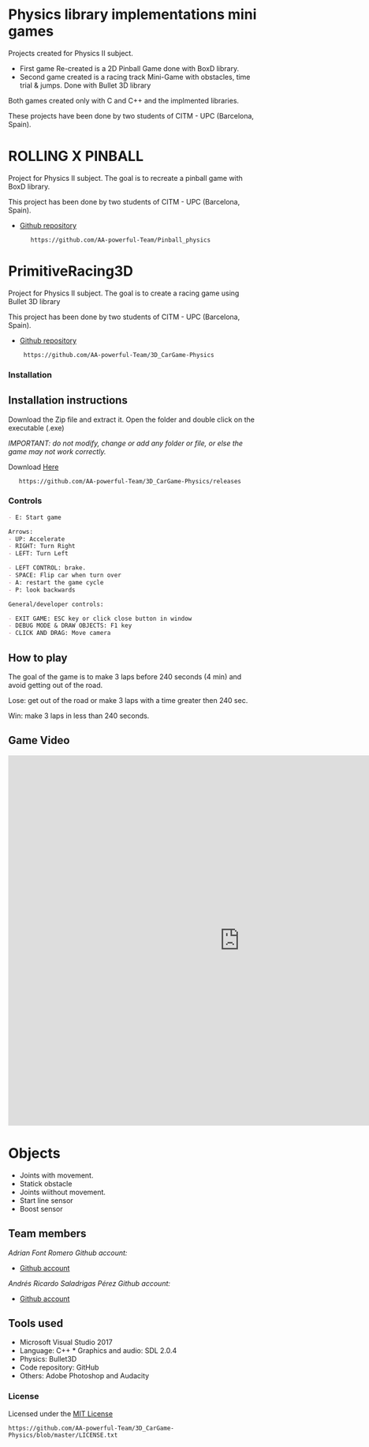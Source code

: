 # Physics library implementations mini games

Projects created for Physics II subject. 
- First game Re-created is a 2D Pinball Game done with BoxD library. 
- Second game created is a racing track Mini-Game with obstacles, time trial & jumps. Done with Bullet 3D library

Both games created only with C and C++ and the implmented libraries.

These projects have been done by two students of CITM - UPC (Barcelona, Spain).

# ROLLING X PINBALL

Project for Physics II subject. The goal is to recreate a pinball game with BoxD library. 

This project has been done by two students of CITM - UPC (Barcelona, Spain). 

* [Github repository](https://github.com/AA-powerful-Team/Pinball_physics)

         https://github.com/AA-powerful-Team/Pinball_physics



# PrimitiveRacing3D

Project for Physics II subject. The goal is to create a racing game using Bullet 3D library

This project has been done by two students of CITM - UPC (Barcelona, Spain). 

	
* [Github repository](https://github.com/AA-powerful-Team/3D_CarGame-Physics) 
     
       https://github.com/AA-powerful-Team/3D_CarGame-Physics
	
### Installation

## Installation instructions 

Download the Zip file and extract it. Open the folder and double click on the executable (.exe) 

_IMPORTANT: do not modify, change or add any folder or file, or else the game may not work correctly._ 

Download [Here](https://github.com/AA-powerful-Team/3D_CarGame-Physics/releases) 
    
       https://github.com/AA-powerful-Team/3D_CarGame-Physics/releases
       
### Controls


```markdown
- E: Start game

Arrows:
- UP: Accelerate
- RIGHT: Turn Right 
- LEFT: Turn Left 

- LEFT CONTROL: brake.
- SPACE: Flip car when turn over
- A: restart the game cycle
- P: look backwards

General/developer controls: 

- EXIT GAME: ESC key or click close button in window 
- DEBUG MODE & DRAW OBJECTS: F1 key 
- CLICK AND DRAG: Move camera

 ```

## How to play 

The goal of the game is to make 3 laps before 240 seconds (4 min) and avoid getting out of the road.

Lose: get out of the road or make 3 laps with a time greater then 240 sec.

Win: make 3 laps in less than 240 seconds.


## Game Video

<html>
<body>
	
<iframe width="938" height="750" src="https://www.youtube.com/embed/qY-RwlDkLss" frameborder="0" allow="accelerometer; autoplay; encrypted-media; gyroscope; picture-in-picture" allowfullscreen></iframe>

</body>
</html>

# Objects 

* Joints with movement. 
* Statick obstacle
* Joints wiithout movement.
* Start line sensor
* Boost sensor

## Team members 

_Adrian Font Romero Github account:_ 
* [Github account](https://github.com/AdrianFR99) 

_Andrés Ricardo Saladrigas Pérez Github account:_ 
* [Github account](https://github.com/TheArzhel) 


## Tools used 
* Microsoft Visual Studio 2017 
* Language: C++ * Graphics and audio: SDL 2.0.4 
* Physics: Bullet3D 
* Code repository: GitHub 
* Others: Adobe Photoshop and Audacity 


### License


Licensed under the [MIT License](https://github.com/AA-powerful-Team/3D_CarGame-Physics/blob/master/LICENSE.txt)

	https://github.com/AA-powerful-Team/3D_CarGame-Physics/blob/master/LICENSE.txt




